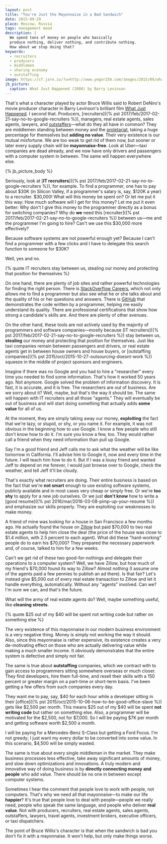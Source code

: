 ```yaml
---
layout: post
title: "You're Just the Mayonnaise in a Bad Sandwich"
date: 2015-09-29
place: Moscow, Russia
tags: management mood
description: |
  We spend tons of money on people who basically
  produce nothing, deliver nothing, and contribute nothing.
  How about we stop doing that?
keywords:
  - recruiters
  - producers
  - middlemen
  - sharing economy
  - outstaffing
image: https://cf.jare.io/?u=http://www.yegor256.com/images/2015/09/what-just-happened.jpg
jb_picture:
  caption: What Just Happened (2008) by Barry Levinson
---
```


That's what a character played by actor Bruce Willis said to Robert DeNiro's
movie producer character in Barry Levinson's brilliant film
[What Just Happened](http://www.imdb.com/title/tt0486674/). I second that.
Producers,
[recruiters]({% pst 2017/feb/2017-02-21-say-no-to-google-recruiters %}),
managers, real estate agents,
sales agents, lawyers, and [outstaffers](http://english.stackexchange.com/questions/103448/is-outstaffing-a-real-word)&mdash;what do they all have in common?
They are middlemen standing between money and the
[proletariat](https://en.wikipedia.org/wiki/Proletariat), taking a huge percentage
for themselves but **adding no value**. Their very existence is our mutual
misfortune. We are too weak to get rid of them now, but sooner
or later every supply chain will be **mayonnaise-free**. Look at
Uber&mdash;taxi companies are dead already, and we now have only drivers
and passengers with a computer system in between. The same will happen
everywhere else.

<!--more-->

{% jb_picture_body %}

Seriously, look at [**IT recruiters**]({% pst 2017/feb/2017-02-21-say-no-to-google-recruiters %}),
for example. To find a programmer, one has to pay
about $30K (in Silicon Valley, if a programmer's salary is, say, $120K a year)
to a recruiter. $30,000! What will this money be spent on? Or let me put it this way:
How much software will I get for this money? Let me put it even better:
Why don't I give this money to the programmer directly as a bonus for
switching companies? Why do **we** need this
[recruiter]({% pst 2017/feb/2017-02-21-say-no-to-google-recruiters %})
between us&mdash;me and the programmer I'm going to hire?
Can't we use this $30,000 more effectively?

Because software systems are not powerful enough yet? Because I can't
find a programmer with a few clicks and I have to delegate this
search function to someone for $30K?

Well, yes and no.

{% quote IT recruiters stay between us, stealing our money and protecting that position for themselves %}

On one hand, there are plenty of job sites and rather powerful
technologies for finding the right person.
There is [StackOverflow Careers](https://careers.stackoverflow.com/),
which not only allows me to find a programmer but also see what he or she talks about and
the quality of his or her questions and answers. There is
[GitHub](http://www.github.com) that demonstrates the code written
by a programmer, helping me easily understand its quality.
There are professional certifications that show how strong
a candidate's skills are. And there are plenty of other avenues.

On the other hand, these tools are not actively used by
the majority of programmers and software companies&mdash;mostly because
[IT recruiters]({% pst 2017/feb/2017-02-21-say-no-to-google-recruiters %})
stay between us, **stealing** our money
and protecting that position for themselves.
Just like taxi companies remain between passengers and drivers,
or real estate agents get in between house owners and house buyers,
or [outstaffing companies]({% pst 2015/oct/2015-10-27-outsourcing-doesnt-work %})
squeeze in the middle of project sponsors and engineers.

Imagine if there was no Google and you had to hire a "researcher" every
time you needed to find some information. That's how it worked 50 years
ago. Not anymore. Google solved the problem of information discovery. It is
fast, it is accurate, and it is free. The researchers are out of business.
Are we sorry about it? Well, maybe, but that's the way it should be.
The same will happen with IT recruiters and all those "agents." They will
eventually be out of business and will start doing something that
actually adds **some value** for all of us.

At the moment, they are simply taking away our money, **exploiting** the
fact that we're lazy, or stupid, or shy, or you name it. For example, it was not obvious
in the beginning how to use Google. I know a few people who still don't
know how to do it. I'm sure you know a few, too. They would
rather call a friend when they need information than pull up
Google.

Say I'm a good friend and Jeff calls me to ask what the weather will
be like tomorrow in California. I'll advise him to Google it, now and
every time in the future. I will teach him how to do it. But if I was a lousy
friend and wanted Jeff to depend on me forever, I would just
browse over to Google, check the weather, and tell Jeff it'll be cloudy.

That's exactly what recruiters are doing.
Their entire business is based on the fact that we're **not smart** enough
to use existing software systems, publicly available and in most cases
very cheap or simply free. Or we're **too shy** to apply for a new job ourselves.
Or we just **don't know** how to write a [good resume]({% pst 2016/mar/2016-03-08-pimp-up-your-resume %}) and emphasize
our skills properly. They are exploiting our weaknesses to make money.

A friend of mine was looking for a house in San Francisco a few months ago. He
actually found the house on [Zillow](http://www.zillow.com) but paid $70,000
to two real estate agents to help him close the deal
(the price of the house was close to $1.4 million,
with 2.5 percent to each agent). What did these "hard-working" people do to earn his $70,000?
They prepared the necessary paperwork and, of course,
talked to him for a few weeks.

Can't we get rid of these two good-for-nothings and delegate their
operations to a computer system? Well, we have Zillow, but how much
of my friend's $70,000 found its way to Zillow? Almost nothing
(I assume one of the agents paid a few pennies to publish an ad there).
Is that fair? Let's instead give $5,000 out of every real estate transaction
to Zillow and let it handle everything, automatically. Without any "agents"
involved. Can we? I'm sure we can, and that's the future.

What will the army of real estate agents do? Well, maybe something useful,
like **cleaning streets**.

{% quote $25 out of my $40 will be spent not writing code but rather on something else %}

The very existence of this mayonnaise in our modern business environment
is a very negative thing. Money is simply not working the way it should.
Also, since this mayonnaise is rather expensive, its existence creates
a very de-motivating effect on those who are actually delivering value while
making a much smaller income. It obviously demonstrates that the entire
system is defective and simply not fair.

The same is true about **outstaffing** companies, which we contract with to
gain access to programmers sitting somewhere overseas or much closer.
They find developers, hire them full-time, and resell their skills with a 150 percent
or greater margin on a part-time or short-term basis. I've been getting a few offers
from such companies every day.

They want me to pay, say, $40 for each hour while a developer
sitting in their [office]({% pst 2015/oct/2015-10-06-how-to-be-good-office-slave %})
gets like $2,500 per month. This means
$25 out of my $40 will be spent **not writing code** but rather on something else.
Also, a programmer will be motivated for the $2,500, not for $7,000.
So I will be paying $7K per month and getting software worth $2,500 a month.

I will be paying for a Mercedes-Benz S-Class but getting a Ford Focus.
I'm not greedy; I just want my every dollar to be converted into some value.
In this scenario, $4,500 will be simply wasted.

The same is true about every single middleman in the market. They
make business processes less effective, take away significant
amounts of money, and slow down optimizations and innovations.
A truly modern and innovative way of doing business is by **directly connecting
money and people** who add value. There should be no one in
between except computer systems.

Sometimes I hear the comment that people love to work with people, not computers. That's
why we need all that mayonnaise&mdash;to make our life **happier**? It's true that
people love to deal with people&mdash;people we really need, people who
speak the same language, and people who deliver **real value**. Not with
producers, recruiters, real estate agents, sales agents, outstaffers, lawyers,
travel agents, investment brokers, executive officers, or taxi dispatchers.

The point of Bruce Willis's character is that when the sandwich is bad
you don't fix it with a mayonnaise. It won't help, but only make things worse.
